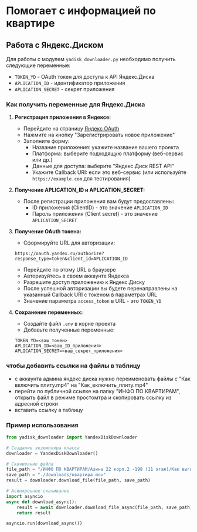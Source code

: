 # Помогает с информацией по квартире

## Работа с Яндекс.Диском

Для работы с модулем `yadisk_downloader.py` необходимо получить следующие переменные:
- `TOKEN_YD` - OAuth токен для доступа к API Яндекс.Диска
- `APLICATION_ID` - идентификатор приложения
- `APLICATION_SECRET` - секрет приложения

### Как получить переменные для Яндекс.Диска

1. **Регистрация приложения в Яндексе:**
   - Перейдите на страницу [Яндекс OAuth](https://oauth.yandex.ru/)
   - Нажмите на кнопку "Зарегистрировать новое приложение"
   - Заполните форму:
     - Название приложения: укажите название вашего проекта
     - Платформа: выберите подходящую платформу (веб-сервис или др.)
     - Данные для доступа: выберите "Яндекс.Диск REST API"
     - Укажите Callback URI: если это веб-сервис (или используйте `https://example.com` для тестирования)

2. **Получение APLICATION_ID и APLICATION_SECRET:**
   - После регистрации приложения вам будут предоставлены:
     - ID приложения (ClientID) - это значение `APLICATION_ID`
     - Пароль приложения (Client secret) - это значение `APLICATION_SECRET`

3. **Получение OAuth токена:**
   - Сформируйте URL для авторизации:
   ```
   https://oauth.yandex.ru/authorize?response_type=token&client_id=APLICATION_ID
   ```
   - Перейдите по этому URL в браузере
   - Авторизуйтесь в своем аккаунте Яндекса
   - Разрешите доступ приложению к Яндекс.Диску
   - После успешной авторизации вы будете перенаправлены на указанный Callback URI с токеном в параметрах URL
   - Значение параметра `access_token` в URL - это `TOKEN_YD`

4. **Сохранение переменных:**
   - Создайте файл `.env` в корне проекта
   - Добавьте полученные переменные:
   ```
   TOKEN_YD=<ваш_токен>
   APLICATION_ID=<ваш_ID_приложения>
   APLICATION_SECRET=<ваш_секрет_приложения>
   ```


### чтобы добавить ссылки на файлы в таблицу

- с аккаунта админа яндекс диска нужно переименовать файлы с "Как включить плиту.mp4" на "Как_включить_плиту.mp4"
- перейти по публичной ссылке на папку "ИНФО ПО КВАРТИРАМ", открыть файл в режиме простомтра и скопировать ссылку из адресной строки 
- вставить ссылку в таблицу 

### Пример использования


```python
from yadisk_downloader import YandexDiskDownloader

# Создание экземпляра класса
downloader = YandexDiskDownloader()

# Скачивание файла
file_path = "/ИНФО ПО КВАРТИРАМ/Азина 22 корп.2 -198 (11 этаж)/Как выглядит квартира.mov"
save_path = "./downloads/квартира.mov"
result = downloader.download_file(file_path, save_path)

# Асинхронное скачивание
import asyncio
async def download_async():
    result = await downloader.download_file_async(file_path, save_path)
    return result

asyncio.run(download_async())
```